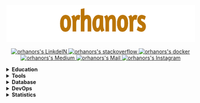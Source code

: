 <p align="center">
    <img src="https://github.com/orhanors/orhanors/blob/main/mee.png" width="600px" height="100px" alt="orhan örs" />
</p>
<p align="center">
<a href="https://www.linkedin.com/in/orhanors/">
  <img alt="orhanors's LinkdeIN" width="35px" src="https://image.flaticon.com/icons/svg/2111/2111465.svg" />
</a>
  <a href="https://stackoverflow.com/users/13628948/orhanors">
  <img alt="orhanors's stackoverflow" width="35px" src="https://image.flaticon.com/icons/svg/2111/2111628.svg" />
</a>
</a>
  <a href="https://hub.docker.com/u/orhanors">
  <img alt="orhanors's docker" width="40px" src="https://icon-library.com/images/docker-icon/docker-icon-12.jpg" />
</a>
 <a href="https://medium.com/@orhanors">
  <img alt="orhanors's Medium" width="35px" src="https://image.flaticon.com/icons/svg/725/725315.svg" />
</a>
<a href="mailto:orsorhan1@gmail.com">
  <img alt="orhanors's Mail" width="35px" src="https://image.flaticon.com/icons/svg/324/324123.svg" />
</a>
    
<a href="https://www.instagram.com/orhanors_">
  <img alt="orhanors's Instagram" width="35px" src="https://image.flaticon.com/icons/svg/2111/2111421.svg" />
</a>
</p>

<details>
<summary><b> Education </b></summary>
    <h3> :trophy: Strive School </h3>   Full-Stack Developer (MERN Stack)
    <h3> :trophy: Ege University </h3>  Computer Science
</details>

<details>
<summary><b> Tools </b></summary>
     </br>
     <code><a href="https://nodejs.org/en/"><img height="90" src="https://upload.wikimedia.org/wikipedia/commons/thumb/d/d9/Node.js_logo.svg/1280px-Node.js_logo.svg.png" alt="nodejs logo" /></a></code>
     <code><a href="https://www.javascript.com/"><img height="70" src="https://raw.githubusercontent.com/github/explore/80688e429a7d4ef2fca1e82350fe8e3517d3494d/topics/javascript/javascript.png" alt="js logo" /></a></code>
    <code><a href="https://www.typescriptlang.org/"><img height="60" src="https://raw.githubusercontent.com/github/explore/80688e429a7d4ef2fca1e82350fe8e3517d3494d/topics/typescript/typescript.png" alt="ts logo" /></a></code>
<code><a href="https://reactjs.org/"><img height="50" src="https://cdn.worldvectorlogo.com/logos/react-1.svg" alt="react logo" /></a></code>
<code><a href="https://www.python.org/"><img height="40" src="https://upload.wikimedia.org/wikipedia/commons/thumb/c/c3/Python-logo-notext.svg/768px-Python-logo-notext.svg.png" alt="python logo" /></a></code>
<code><a href="https://www.java.com/tr/"><img height="40" src="https://upload.wikimedia.org/wikipedia/tr/thumb/2/2e/Java_Logo.svg/300px-Java_Logo.svg.png" alt="java logo" /></a></code>
</details>

<details>
<summary><b> Database </b></summary>
     </br>
     <code><a href="https://mongodb.com/"><img height="90" src="https://webassets.mongodb.com/_com_assets/cms/MongoDB_Logo_FullColorBlack_RGB-4td3yuxzjs.png" alt="mongodb logo" /></a></code>
    <code><a href="https://www.postgresql.org/"><img height="70" src="https://cdn.iconscout.com/icon/free/png-512/postgresql-11-1175122.png" alt="postgres logo" /></a></code>
<code><a href="https://redis.io/"><img height="50" src="https://upload.wikimedia.org/wikipedia/en/thumb/6/6b/Redis_Logo.svg/1200px-Redis_Logo.svg.png" alt="redis logo" /></a></code>
</details>

<details>
<summary><b> DevOps </b></summary>
     </br>
     <code><a href="https://ubuntu.com/"><img height="90" src="https://pngimg.com/uploads/linux/linux_PNG1.png" alt="linux logo" /></a></code>
     <code><a href="https://www.docker.com/"><img height="70" src="https://www.docker.com/sites/default/files/d8/styles/role_icon/public/2019-07/Moby-logo.png?itok=sYH_JEaJ" alt="docker logo" /></a></code>
<code><a href="https://azure.microsoft.com/en-us/"><img height="70" src="https://upload.wikimedia.org/wikipedia/commons/thumb/a/a8/Microsoft_Azure_Logo.svg/1200px-Microsoft_Azure_Logo.svg.png" alt="azure logo" /></a></code>
</details>


<details>
<summary><b> Statistics </b></summary>
     </br>
<img src='https://github-readme-stats.vercel.app/api?username=orhanors&show_icons=true&theme=tokyonight&count_private=true&line_height=40'  align="left" />
<img src='https://github-readme-stats.vercel.app/api/top-langs/?username=orhanors&theme=tokyonight&hide_langs_below=4' />
</details>



